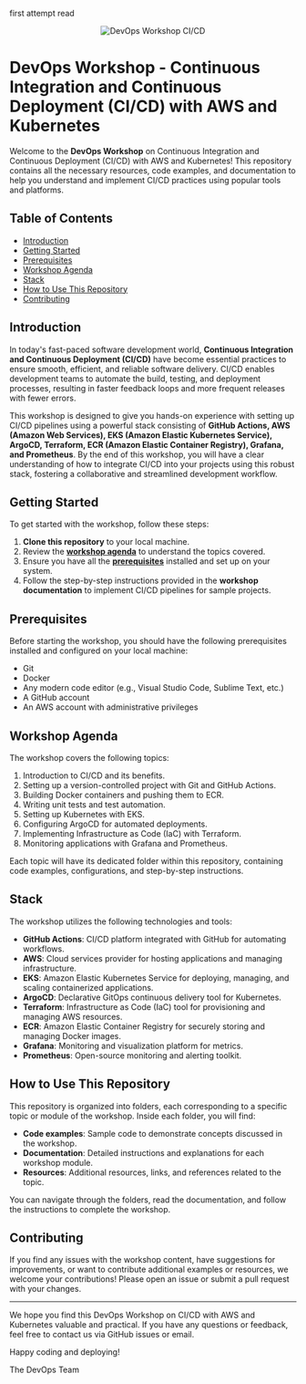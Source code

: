 first attempt read


<p align="center">
  <img src="https://global.hitachi-solutions.com/wp-content/uploads/2019/09/Offer-2-02.png" alt="DevOps Workshop CI/CD">
</p>

# DevOps Workshop - Continuous Integration and Continuous Deployment (CI/CD) with AWS and Kubernetes

Welcome to the **DevOps Workshop** on Continuous Integration and Continuous Deployment (CI/CD) with AWS and Kubernetes! This repository contains all the necessary resources, code examples, and documentation to help you understand and implement CI/CD practices using popular tools and platforms.

## Table of Contents

- [Introduction](#introduction)
- [Getting Started](#getting-started)
- [Prerequisites](#prerequisites)
- [Workshop Agenda](#workshop-agenda)
- [Stack](#stack)
- [How to Use This Repository](#how-to-use-this-repository)
- [Contributing](#contributing)

## Introduction

In today's fast-paced software development world, **Continuous Integration and Continuous Deployment (CI/CD)** have become essential practices to ensure smooth, efficient, and reliable software delivery. CI/CD enables development teams to automate the build, testing, and deployment processes, resulting in faster feedback loops and more frequent releases with fewer errors.

This workshop is designed to give you hands-on experience with setting up CI/CD pipelines using a powerful stack consisting of **GitHub Actions, AWS (Amazon Web Services), EKS (Amazon Elastic Kubernetes Service), ArgoCD, Terraform, ECR (Amazon Elastic Container Registry), Grafana, and Prometheus**. By the end of this workshop, you will have a clear understanding of how to integrate CI/CD into your projects using this robust stack, fostering a collaborative and streamlined development workflow.

## Getting Started

To get started with the workshop, follow these steps:

1. **Clone this repository** to your local machine.
2. Review the **[workshop agenda](#workshop-agenda)** to understand the topics covered.
3. Ensure you have all the **[prerequisites](#prerequisites)** installed and set up on your system.
4. Follow the step-by-step instructions provided in the **workshop documentation** to implement CI/CD pipelines for sample projects.

## Prerequisites

Before starting the workshop, you should have the following prerequisites installed and configured on your local machine:

- Git
- Docker
- Any modern code editor (e.g., Visual Studio Code, Sublime Text, etc.)
- A GitHub account
- An AWS account with administrative privileges

## Workshop Agenda

The workshop covers the following topics:

1. Introduction to CI/CD and its benefits.
2. Setting up a version-controlled project with Git and GitHub Actions.
3. Building Docker containers and pushing them to ECR.
4. Writing unit tests and test automation.
5. Setting up Kubernetes with EKS.
6. Configuring ArgoCD for automated deployments.
7. Implementing Infrastructure as Code (IaC) with Terraform.
8. Monitoring applications with Grafana and Prometheus.

Each topic will have its dedicated folder within this repository, containing code examples, configurations, and step-by-step instructions.

## Stack

The workshop utilizes the following technologies and tools:

- **GitHub Actions**: CI/CD platform integrated with GitHub for automating workflows.
- **AWS**: Cloud services provider for hosting applications and managing infrastructure.
- **EKS**: Amazon Elastic Kubernetes Service for deploying, managing, and scaling containerized applications.
- **ArgoCD**: Declarative GitOps continuous delivery tool for Kubernetes.
- **Terraform**: Infrastructure as Code (IaC) tool for provisioning and managing AWS resources.
- **ECR**: Amazon Elastic Container Registry for securely storing and managing Docker images.
- **Grafana**: Monitoring and visualization platform for metrics.
- **Prometheus**: Open-source monitoring and alerting toolkit.

## How to Use This Repository

This repository is organized into folders, each corresponding to a specific topic or module of the workshop. Inside each folder, you will find:

- **Code examples**: Sample code to demonstrate concepts discussed in the workshop.
- **Documentation**: Detailed instructions and explanations for each workshop module.
- **Resources**: Additional resources, links, and references related to the topic.

You can navigate through the folders, read the documentation, and follow the instructions to complete the workshop.

## Contributing

If you find any issues with the workshop content, have suggestions for improvements, or want to contribute additional examples or resources, we welcome your contributions! Please open an issue or submit a pull request with your changes.

---

We hope you find this DevOps Workshop on CI/CD with AWS and Kubernetes valuable and practical. If you have any questions or feedback, feel free to contact us via GitHub issues or email.

Happy coding and deploying!

The DevOps Team
